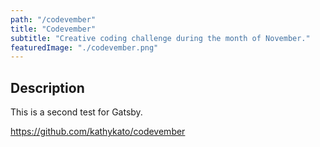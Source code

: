 ```yaml
---
path: "/codevember"
title: "Codevember"
subtitle: "Creative coding challenge during the month of November."
featuredImage: "./codevember.png"
---
```


## Description
This is a second test for Gatsby.

https://github.com/kathykato/codevember